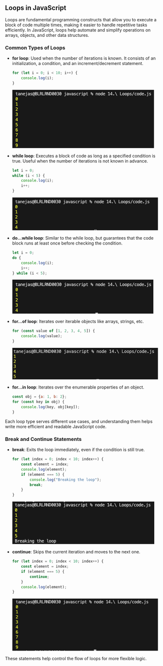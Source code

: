 ## Loops in JavaScript

Loops are fundamental programming constructs that allow you to execute a block of code multiple times, making it easier to handle repetitive tasks efficiently. In JavaScript, loops help automate and simplify operations on arrays, objects, and other data structures.

### Common Types of Loops

- **for loop**: Used when the number of iterations is known. It consists of an initialization, a condition, and an increment/decrement statement.
	```js
	for (let i = 0; i < 10; i++) {
		console.log(i);
	}
	```
    ![alt text](images/for_loop.png)

- **while loop**: Executes a block of code as long as a specified condition is true. Useful when the number of iterations is not known in advance.
	```js
	let i = 0;
	while (i < 5) {
		console.log(i);
		i++;
	}
	```
    ![alt text](images/while_loop.png)

- **do...while loop**: Similar to the while loop, but guarantees that the code block runs at least once before checking the condition.
	```js
	let i = 0;
	do {
		console.log(i);
		i++;
	} while (i < 5);
	```
    ![alt text](images/do_while_loop.png)

- **for...of loop**: Iterates over iterable objects like arrays, strings, etc.
	```js
	for (const value of [1, 2, 3, 4, 5]) {
		console.log(value);
	}
	```
	![alt text](images/for_of_loop.png)

- **for...in loop**: Iterates over the enumerable properties of an object.
	```js
	const obj = {a: 1, b: 2};
	for (const key in obj) {
		console.log(key, obj[key]);
	}
	```

Each loop type serves different use cases, and understanding them helps write more efficient and readable JavaScript code.

### Break and Continue Statements

- **break**: Exits the loop immediately, even if the condition is still true.
	```js
	for (let index = 0; index < 10; index++) {
        const element = index;   
        console.log(element);
        if (element === 5) {
            console.log("Breaking the loop");
            break;
        }
    }
	```
    ![alt text](images/break.png)

- **continue**: Skips the current iteration and moves to the next one.
	```js
	for (let index = 0; index < 10; index++) {
        const element = index;   
        if (element === 5) {
            continue;
        }
        console.log(element);
    }
	```
    ![alt text](images/continue.png)

These statements help control the flow of loops for more flexible logic.
